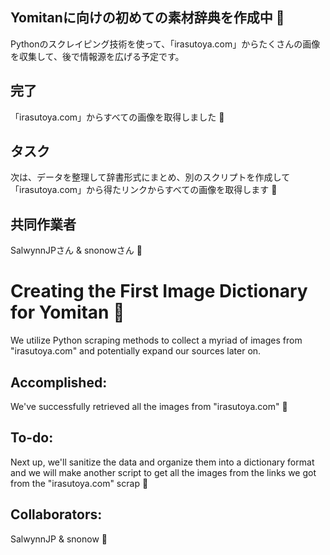 ## Yomitanに向けの初めての素材辞典を作成中 📸
Pythonのスクレイピング技術を使って、「irasutoya.com」からたくさんの画像を収集して、後で情報源を広げる予定です。

## 完了
「irasutoya.com」からすべての画像を取得しました 🎉

## タスク
次は、データを整理して辞書形式にまとめ、別のスクリプトを作成して「irasutoya.com」から得たリンクからすべての画像を取得します 📝

## 共同作業者
SalwynnJPさん & snonowさん 🤝


# Creating the First Image Dictionary for Yomitan 📸

We utilize Python scraping methods to collect a myriad of images from "irasutoya.com" and potentially expand our sources later on.

## Accomplished:
We've successfully retrieved all the images from "irasutoya.com" 🎉
## To-do:
Next up, we'll sanitize the data and organize them into a dictionary format and we will make another script to get all the images from the links we got from the "irasutoya.com" scrap 📝
## Collaborators:
SalwynnJP & snonow 🤝

